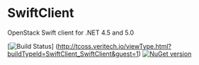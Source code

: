 # SwiftClient

OpenStack Swift client for .NET 4.5 and 5.0

[![Build Status](https://img.shields.io/teamcity/http/tcoss.veritech.io/e/SwiftClient_SwiftClient.svg)]
(http://tcoss.veritech.io/viewType.html?buildTypeId=SwiftClient_SwiftClient&guest=1)
[![NuGet version](https://img.shields.io/nuget/vpre/SwiftClient.svg)](https://www.nuget.org/packages/SwiftClient/)
